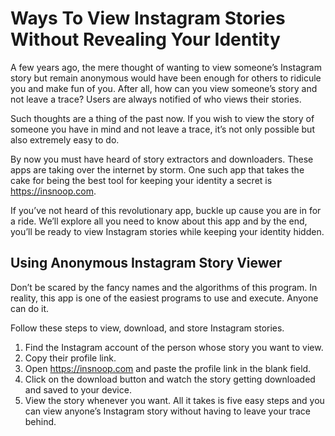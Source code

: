 # Ways To View Instagram Stories Without Revealing Your Identity
A few years ago, the mere thought of wanting to view someone’s Instagram story but remain anonymous would have been enough for others to ridicule you and make fun of you. After all, how can you view someone’s story and not leave a trace? Users are always notified of who views their stories.

Such thoughts are a thing of the past now. If you wish to view the story of someone you have in mind and not leave a trace, it’s not only possible but also extremely easy to do.

By now you must have heard of story extractors and downloaders. These apps are taking over the internet by storm. One such app that takes the cake for being the best tool for keeping your identity a secret is https://insnoop.com.

If you’ve not heard of this revolutionary app, buckle up cause you are in for a ride. We’ll explore all you need to know about this app and by the end, you’ll be ready to view Instagram stories while keeping your identity hidden.
## Using Anonymous Instagram Story Viewer

Don’t be scared by the fancy names and the algorithms of this program. In reality, this app is one of the easiest programs to use and execute. Anyone can do it.

Follow these steps to view, download, and store Instagram stories.

1. Find the Instagram account of the person whose story you want to view.
2. Copy their profile link.
3. Open https://insnoop.com and paste the profile link in the blank field.
4. Click on the download button and watch the story getting downloaded and saved to your device.
5. View the story whenever you want.
All it takes is five easy steps and you can view anyone’s Instagram story without having to leave your trace behind.
